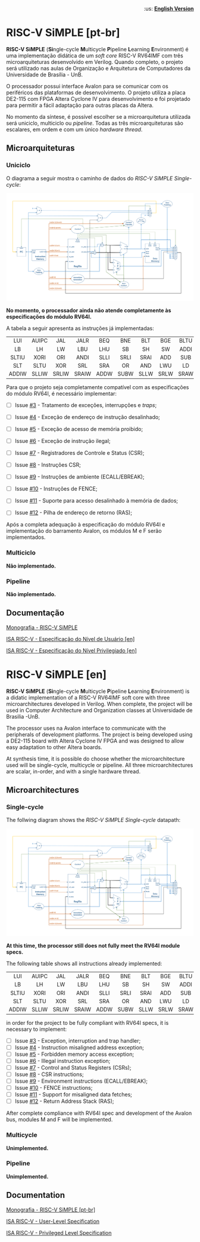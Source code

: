 <p align="right">
    :us: <a href="https://github.com/arthurbeggs/riscv-simple/tree/docs#risc-v-simple-en">
        <b>English Version</b>
    </a>
</p>

# **RISC-V SiMPLE** [pt-br]

**RISC-V SiMPLE** (**Si**ngle-cycle **M**ulticycle **P**ipeline **L**earning **E**nvironment) é uma implementação didática de um *soft core* RISC-V RV64IMF com três microarquiteturas desenvolvido em Verilog. Quando completo, o projeto será utilizado nas aulas de Organização e Arquitetura de Computadores da Universidade de Brasília - UnB.

O processador possui interface Avalon para se comunicar com os periféricos das plataformas de desenvolvimento. O projeto utiliza a placa DE2-115 com FPGA Altera Cyclone IV para desenvolvimento e foi projetado para permitir a fácil adaptação para outras placas da Altera.

No momento da síntese, é possível escolher se a microarquitetura utilizada será uniciclo, multiciclo ou *pipeline*. Todas as três microarquiteturas são escalares, em ordem e com um único *hardware thread*.


## **Microarquiteturas**

### **Uniciclo**

O diagrama a seguir mostra o caminho de dados do *RISC-V SiMPLE Single-cycle*:

![Caminho de dados uniciclo](/docs/monograph/figs/singlecycle.png)

**No momento, o processador ainda não atende completamente às especificações do módulo RV64I.**

A tabela a seguir apresenta as instruções já implementadas:

|          |         |         |         |         |         |         |         |         |         |
|:--------:|:-------:|:-------:|:-------:|:-------:|:-------:|:-------:|:-------:|:-------:|:-------:|
|  LUI     | AUIPC   | JAL     | JALR    | BEQ     | BNE     | BLT     | BGE     | BLTU    | BGEU    |
|  LB      | LH      | LW      | LBU     | LHU     | SB      | SH      | SW      | ADDI    | SLTI    |
|  SLTIU   | XORI    | ORI     | ANDI    | SLLI    | SRLI    | SRAI    | ADD     | SUB     | SLL     |
|  SLT     | SLTU    | XOR     | SRL     | SRA     | OR      | AND     | LWU     | LD      | SD      |
| ADDIW    | SLLIW   | SRLIW   | SRAIW   | ADDW    | SUBW    | SLLW    | SRLW    | SRAW    |         |


Para que o projeto seja completamente compatível com as especificações do módulo RV64I, é necessário implementar:

- [ ] Issue [#3](https://github.com/arthurbeggs/riscv-simple/issues/3) - Tratamento de exceções, interrupções e *traps*;
- [ ] Issue [#4](https://github.com/arthurbeggs/riscv-simple/issues/4) - Exceção de endereço de instrução desalinhado;
- [ ] Issue [#5](https://github.com/arthurbeggs/riscv-simple/issues/5) - Exceção de acesso de memória proibido;
- [ ] Issue [#6](https://github.com/arthurbeggs/riscv-simple/issues/6) - Exceção de instrução ilegal;
- [ ] Issue [#7](https://github.com/arthurbeggs/riscv-simple/issues/7) - Registradores de Controle e Status (CSR);
- [ ] Issue [#8](https://github.com/arthurbeggs/riscv-simple/issues/8) - Instruções CSR;
- [ ] Issue [#9](https://github.com/arthurbeggs/riscv-simple/issues/9) - Instruções de ambiente (ECALL/EBREAK);
- [ ] Issue [#10](https://github.com/arthurbeggs/riscv-simple/issues/10) - Instruções de FENCE;
- [ ] Issue [#11](https://github.com/arthurbeggs/riscv-simple/issues/11) - Suporte para acesso desalinhado à memória de dados;
- [ ] Issue [#12](https://github.com/arthurbeggs/riscv-simple/issues/12) - Pilha de endereço de retorno (RAS);


Após a completa adequação à especificação do módulo RV64I e implementação do barramento Avalon, os módulos M e F serão implementados.


### **Multiciclo**
**Não implementado.**


### **Pipeline**
**Não implementado.**


## **Documentação**

[Monografia - RISC-V SiMPLE](/docs/monograph/relatorio.pdf)

[ISA RISC-V - Especificação do Nível de Usuário \[en\]](https://riscv.org/specifications/)

[ISA RISC-V - Especificação do Nível Privilegiado \[en\]](https://riscv.org/specifications/privileged-isa/)




# **RISC-V SiMPLE** [en]

**RISC-V SiMPLE** (**Si**ngle-cycle **M**ulticycle **P**ipeline **L**earning **E**nvironment) is a didatic implementation of a RISC-V RV64IMF soft core with three microarchitectures developed in Verilog. When complete, the project will be used in Computer Architecture and Organization classes at Universidade de Brasilia -UnB.

The processor uses na Avalon interface to communicate with the peripherals of development platforms. The project is being developed using a DE2-115 board with Altera Cyclone IV FPGA and was designed to allow easy adaptation to other Altera boards.

At synthesis time, it is possible do choose whether the microarchitecture used will be single-cycle, multicycle or pipeline. All three microarchitectures are scalar, in-order, and with a single hardware thread.


## **Microarchitectures**

### **Single-cycle**

The follwing diagram shows the *RISC-V SiMPLE Single-cycle* datapath:

![Single-cycle datapath](/docs/monograph/figs/singlecycle.png)

**At this time, the processor still does not fully meet the RV64I module specs.**

The following table shows all instructions already implemented:

|          |         |         |         |         |         |         |         |         |         |
|:--------:|:-------:|:-------:|:-------:|:-------:|:-------:|:-------:|:-------:|:-------:|:-------:|
|  LUI     | AUIPC   | JAL     | JALR    | BEQ     | BNE     | BLT     | BGE     | BLTU    | BGEU    |
|  LB      | LH      | LW      | LBU     | LHU     | SB      | SH      | SW      | ADDI    | SLTI    |
|  SLTIU   | XORI    | ORI     | ANDI    | SLLI    | SRLI    | SRAI    | ADD     | SUB     | SLL     |
|  SLT     | SLTU    | XOR     | SRL     | SRA     | OR      | AND     | LWU     | LD      | SD      |
| ADDIW    | SLLIW   | SRLIW   | SRAIW   | ADDW    | SUBW    | SLLW    | SRLW    | SRAW    |         |

in order for the project to be fully compliant with RV64I specs, it is necessary to implement:

- [ ] Issue [#3](https://github.com/arthurbeggs/riscv-simple/issues/3) - Exception, interruption and trap handler;
- [ ] Issue [#4](https://github.com/arthurbeggs/riscv-simple/issues/4) - Instruction misaligned address exception;
- [ ] Issue [#5](https://github.com/arthurbeggs/riscv-simple/issues/5) - Forbidden memory access exception;
- [ ] Issue [#6](https://github.com/arthurbeggs/riscv-simple/issues/6) - Illegal instruction exception;
- [ ] Issue [#7](https://github.com/arthurbeggs/riscv-simple/issues/7) - Control and Status Registers (CSRs);
- [ ] Issue [#8](https://github.com/arthurbeggs/riscv-simple/issues/8) - CSR instructions;
- [ ] Issue [#9](https://github.com/arthurbeggs/riscv-simple/issues/9) - Environment instructions (ECALL/EBREAK);
- [ ] Issue [#10](https://github.com/arthurbeggs/riscv-simple/issues/10) - FENCE instructions;
- [ ] Issue [#11](https://github.com/arthurbeggs/riscv-simple/issues/11) - Support for misaligned data fetches;
- [ ] Issue [#12](https://github.com/arthurbeggs/riscv-simple/issues/12) - Return Address Stack (RAS);

After complete compliance with RV64I spec and development of the Avalon bus, modules M and F will be implemented.


### **Multicycle**
**Unimplemented.**


### **Pipeline**
**Unimplemented.**


## **Documentation**

[Monografia - RISC-V SiMPLE \[pt-br\]](/docs/monograph/relatorio.pdf)

[ISA RISC-V - User-Level Specification](https://riscv.org/specifications/)

[ISA RISC-V - Privileged Level Specification](https://riscv.org/specifications/privileged-isa/)
